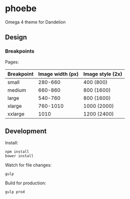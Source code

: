 # phoebe

Omega 4 theme for Dandelion



## Design

### Breakpoints

Pages:

Breakpoint | Image width (px) | Image style (2x)
---------- | ---------------- | ----------------
small      | 280-660          | 400 (800)
medium     | 660-860          | 800 (1600)
large      | 540-760          | 800 (1600)
xlarge     | 760-1010         | 1000 (2000)
xxlarge    | 1010             | 1200 (2400)



## Development

Install:

```
npm install
bower install
```

Watch for file changes:

```
gulp
```

Build for production:

```
gulp prod
```
